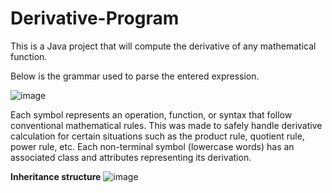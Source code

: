 # Derivative-Program
This is a Java project that will compute the derivative of any mathematical function.

Below is the grammar used to parse the entered expression. 

![image](https://github.com/user-attachments/assets/2ecbad34-0326-4bcd-aa9f-5f66a6bc8cfd)
         
Each symbol represents an operation, function, or syntax that follow conventional mathematical rules.
This was made to safely handle derivative calculation for certain situations such as the product rule, quotient rule, power rule, etc.
Each non-terminal symbol (lowercase words) has an associated class and attributes representing its derivation.

**Inheritance structure**
![image](https://github.com/user-attachments/assets/c655635a-dd54-4fc6-b111-6eec44db4aa1)
